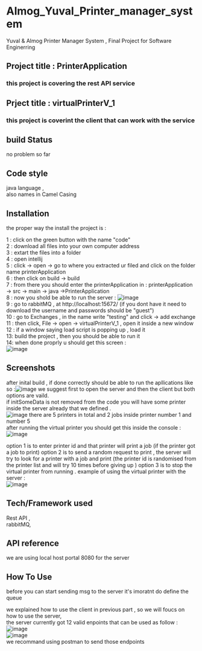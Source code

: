 # Almog_Yuval_Printer_manager_system
Yuval &amp; Almog Printer Manager System , Final Project for Software Enginerring <br>

## Project title : PrinterApplication
### this project is covering the rest API service 
## Prject title : virtualPrinterV_1
### this project is coverint the client that can work with the service 

## build Status
 no problem so far <br>
## Code style
java language , <br>
also names in Camel Casing  <br>

## Installation
the proper way the install the project is : <br>

1 : click on the green button with the name "code" <br>
2 : download all files into your own computer address <br>
3 : extart the files into a folder <br>
4 : open intellij <br>
5 : click  -> open -> go to where you extracted ur filed and click on the folder name printerApplication <br>
6 : then click on build -> build  <br>
7 : from there you should enter the printerApplication in : printerApplication -> src -> main -> java ->PrinterApplication <br>
8 : now you shold be able to run the server : ![image](https://user-images.githubusercontent.com/120096334/221839310-547533b2-5d49-4d10-a02a-44c06585d274.png) <br>
9 : go to rabbitMQ , at http://localhost:15672/  (if you dont have it need to download the username and passwords should be "guest") <br>
10 : go to Exchanges , in the name write "testing" and click -> add exchange
11 : then click, File -> open -> virtualPrinterV_1 , open it inside a new window 
12 : if a window saying load script is popping up , load it <br>
13: build the project , then you should be able to run it <br>
14: when done proprly u should get this screen : <br>
![image](https://user-images.githubusercontent.com/120096334/221848468-3b3a7286-3f08-4e6a-896b-65a0731f0a81.png)




## Screenshots
after inital build , if done correctly should be able to run the apllications like so :![image](https://user-images.githubusercontent.com/120096334/221821299-1767ddaf-4703-46c4-9208-56e68d0a94ba.png)
we suggest first to open the server and then the client but both options are vaild.<br>
if initSomeData is not removed from the code you will have some printer inside the server already that we defined .<br>
![image](https://user-images.githubusercontent.com/120096334/221821952-14032502-f017-416a-afae-f7aa6a105860.png)
there are 5 printers in total and 2 jobs inside printer number 1 and number 5 <br>
after running the virtual printer you should get this inside the console :
![image](https://user-images.githubusercontent.com/120096334/221822298-58496530-9f39-42fd-8190-aa017036192e.png)

option 1 is to enter printer id and that printer will print a job (if the printer got a job to print)
option 2 is to send a random request to print , the server will try to look for a printer with a job and print (the printer id is randomised from the printer list and will try 10 times before giving up ) 
option 3 is to stop the virtual printer from running .
example of using the virtual printer with the server : <br>
![image](https://user-images.githubusercontent.com/120096334/221848610-22498270-281c-4c2f-8736-a0c44ea9fa5a.png)


## Tech/Framework used
Rest API , <br>
rabbitMQ, <br>

## API reference
we are using local host portal 8080 for the server <br>

## How To Use
before you can start sending msg to the server it's imoratnt do define the queue <br>

we explained how to use the client in previous part , so we will foucs on how to use the server,<br>
the server currently got 12 valid enpoints that can be used as follow : <br>
![image](https://user-images.githubusercontent.com/120096334/221850102-8d8399cb-b528-4c5f-8616-61fbfbcdff8b.png)<br>
![image](https://user-images.githubusercontent.com/120096334/221850158-20143663-afdb-4796-ae78-1c7608d7b145.png)<br>
 we recommand using postman to send those endpoints <br>


